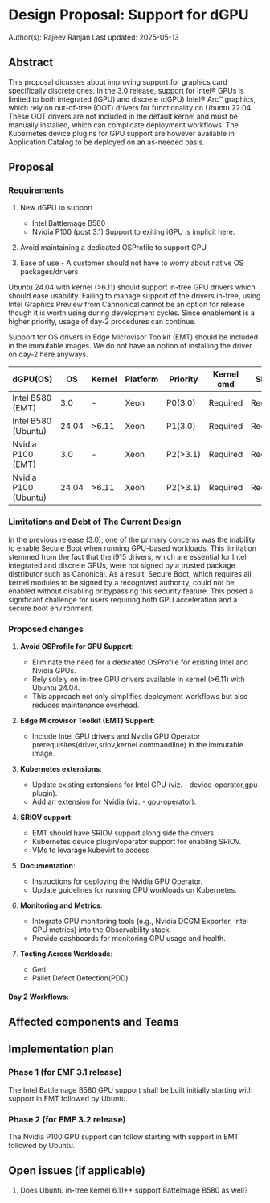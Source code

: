 # Design Proposal: Support for dGPU

Author(s): Rajeev Ranjan
Last updated: 2025-05-13

## Abstract

This proposal dicusses about improving support for graphics card specifically discrete ones. In the 3.0 release, support for Intel® GPUs is limited to both integrated (iGPU) and discrete (dGPU) Intel® Arc™ graphics, which rely on out-of-tree (OOT) drivers for functionality on Ubuntu 22.04. These OOT drivers are not included in the default kernel and must be manually installed, which can complicate deployment workflows. The Kubernetes device plugins for GPU support are however available in Application Catalog to be deployed on an as-needed basis.

## Proposal

### Requirements

1. New dGPU to support
    - Intel Battlemage B580
    - Nvidia P100 (post 3.1)
   Support to exiting iGPU is implicit here.

1. Avoid maintaining a dedicated OSProfile to support GPU

1. Ease of use - A customer should not have to worry about native OS packages/drivers

Ubuntu 24.04 with kernel (>6.11) should support in-tree GPU drivers which should ease usability. Failing to manage support of the drivers in-tree, using Intel Graphics Preview from Cannonical cannot be an option for release though it is worth using during development cycles. Since enablement is a higher priority, usage of day-2 procedures can continue.

Support for OS drivers in Edge Microvisor Toolkit (EMT) should be included in the immutable images. We do not have an option of installing the driver on day-2 here anyways.

| dGPU(OS)             | OS    | Kernel | Platform | Priority | Kernel cmd | SRIOV    | Workload  | DevicePlugin | Operator | Notes |
|----------------------|-------|--------|----------|----------|------------|----------|-----------|--------------|----------|-------|
| Intel B580 (EMT)     | 3.0   | -      | Xeon     | P0(3.0)  | Required   | Required | Geti, PDD |    Required  | No       |       |
| Intel B580 (Ubuntu)  | 24.04 | >6.11  | Xeon     | P1(3.0)  | Required   | Required | Geti, PDD |    Required  | No       |       |
| Nvidia P100 (EMT)    | 3.0   | -      | Xeon     | P2(>3.1) | Required   | Required | Geti, PDD |    No        | Yes      |       |
| Nvidia P100 (Ubuntu) | 24.04 | >6.11  | Xeon     | P2(>3.1) | Required   | Required | Geti, PDD |    No        | Yes      |       |

### Limitations and Debt of The Current Design

In the previous release (3.0), one of the primary concerns was the inability to enable Secure Boot when running GPU-based workloads. This limitation stemmed from the fact that the i915 drivers, which are essential for Intel integrated and discrete GPUs, were not signed by a trusted package distributor such as Canonical. As a result, Secure Boot, which requires all kernel modules to be signed by a recognized authority, could not be enabled without disabling or bypassing this security feature. This posed a significant challenge for users requiring both GPU acceleration and a secure boot environment.

### Proposed changes

1. **Avoid OSProfile for GPU Support**:
    - Eliminate the need for a dedicated OSProfile for existing Intel and Nvidia GPUs.
    - Rely solely on in-tree GPU drivers available in kernel (>6.11) with Ubuntu 24.04.
    - This approach not only simplifies deployment workflows but also reduces maintenance overhead.

1. **Edge Microvisor Toolkit (EMT) Support**:
   - Include Intel GPU drivers and Nvidia GPU Operator prerequisites(driver,sriov,kernel commandline) in the immutable image.

1. **Kubernetes extensions**:
    - Update existing extensions for Intel GPU (viz. - device-operator,gpu-plugin).
    - Add an extension for Nvidia (viz. - gpu-operator).

1. **SRIOV support**:
    - EMT should have SRIOV support along side the drivers.
    - Kubernetes device plugin/operator support for enabling SRIOV.
    - VMs to levarage kubevirt to access 

1. **Documentation**:
     - Instructions for deploying the Nvidia GPU Operator.
     - Update guidelines for running GPU workloads on Kubernetes.

1. **Monitoring and Metrics**:
   - Integrate GPU monitoring tools (e.g., Nvidia DCGM Exporter, Intel GPU metrics) into the Observability stack.
   - Provide dashboards for monitoring GPU usage and health.

1. **Testing Across Workloads**:
     - Geti
     - Pallet Defect Detection(PDD)

#### Day 2 Workflows:

## Affected components and Teams

## Implementation plan

### Phase 1 (for EMF 3.1 release)

The Intel Battlemage B580 GPU support shall be built initially starting with support in EMT followed by Ubuntu.

### Phase 2 (for EMF 3.2 release)

The Nvidia P100 GPU support can follow starting with support in EMT followed by Ubuntu.

## Open issues (if applicable)

1. Does Ubuntu in-tree kernel 6.11++ support Battelmage B580 as well?

